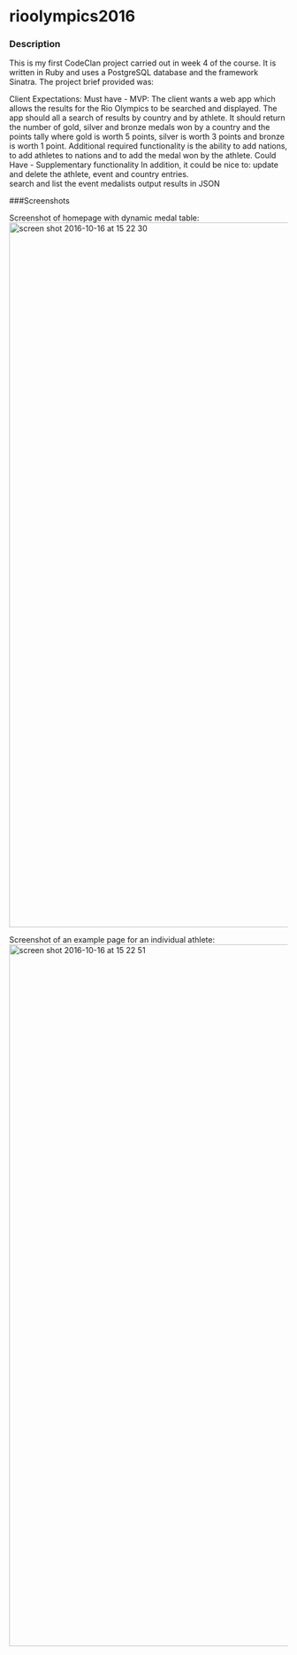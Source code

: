 # rioolympics2016
### Description

This is my first CodeClan project carried out in week 4 of the course. It is written in Ruby and uses a PostgreSQL database and the framework Sinatra.
The project brief provided was:

Client Expectations:
Must have - MVP:
The client wants a web app which allows the results for the Rio Olympics to be searched and displayed.  The app should all a search of results by country and by athlete.  It should return the number of gold, silver and bronze medals won by a country and the points tally where gold is worth 5 points, silver is worth 3 points and bronze is worth 1 point.
Additional required functionality is the ability to add nations, to add athletes to nations and to add the medal won by the athlete.
Could Have  - Supplementary functionality 
In addition, it could be nice to:
update and delete the athlete, event and country entries.  
search and list the event medalists
output results in JSON

###Screenshots

Screenshot of homepage with dynamic medal table:
<img width="1274" alt="screen shot 2016-10-16 at 15 22 30" src="https://cloud.githubusercontent.com/assets/17859815/19418128/a573cffe-93b5-11e6-93c9-3a6585fd96aa.png">

Screenshot of an example page for an individual athlete:
<img width="1269" alt="screen shot 2016-10-16 at 15 22 51" src="https://cloud.githubusercontent.com/assets/17859815/19418137/de04ecc2-93b5-11e6-8e5c-17389d866683.png">
